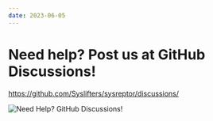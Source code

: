 ```yaml
---
date: 2023-06-05
---
```


# Need help? Post us at GitHub Discussions!
https://github.com/Syslifters/sysreptor/discussions/

![Need Help? GitHub Discussions!](/images/show/github-discussions-1.png)
